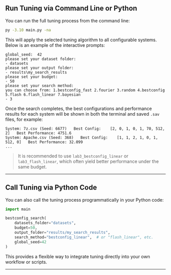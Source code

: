 
## Run Tuning via Command Line or Python 

You can run the full tuning process from the command line:

```bash
py -3.10 main.py -na
```

This will apply the selected tuning algorithm to all configurable systems. Below is an example of the interactive prompts:

```
global_seed:  42
please set your dataset folder:
- datasets
please set your output folder:
- results\my_search_results
please set your budget:
- 50
please set your search method:
you can choose from: 1.bestconfig_fast 2.fourier 3.random 4.bestconfig 5.flash 6.flash_linear 7.bayesian
- 3
```

Once the search completes, the best configurations and performance results for each system will be shown in both the terminal and saved `.sav` files, for example:

```
System: 7z.csv (Seed: 6677)   Best Config:    [2, 0, 1, 0, 1, 70, 512, 2]   Best Performance: 4751.6
System: Apache.csv (Seed: 368)   Best Config:    [1, 1, 2, 1, 0, 1, 512, 0]   Best Performance: 32.099
...
```

> It is recommended to use `lab3_bestconfig_linear` or `lab3_flash_linear`, which often yield better performance under the same budget.

---

## Call Tuning via Python Code

You can also call the tuning process programmatically in your Python code:

```python
import main

bestconfig_search(
    datasets_folder="datasets",
    budget=50,
    output_folder="results/my_search_results",
    search_method="bestconfig_linear",  # or "flash_linear", etc.
    global_seed=42
)
```

This provides a flexible way to integrate tuning directly into your own workflow or scripts.

---
